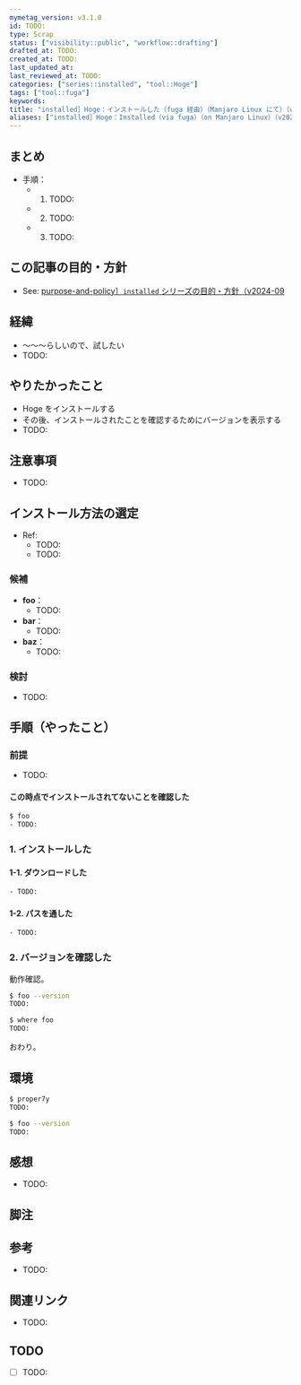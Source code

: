 ```yaml
---
mymetag_version: v3.1.0
id: TODO:
type: Scrap
status: ["visibility::public", "workflow::drafting"]
drafted_at: TODO:
created_at: TODO:
last_updated_at:
last_reviewed_at: TODO:
categories: ["series::installed", "tool::Hoge"]
tags: ["tool::fuga"]
keywords:
title: "installed］Hoge：インストールした（fuga 経由）（Manjaro Linux にて）（v2024-09"
aliases: ["installed］Hoge：Installed（via fuga）（on Manjaro Linux）（v2024-09"]
---
```


## まとめ

- 手順：
    - 1. TODO:
    - 2. TODO:
    - 3. TODO:

## この記事の目的・方針

- See: [purpose-and-policy］`installed` シリーズの目的・方針（v2024-09](ed0f0a63-51e1-43b0-8cd6-3bb77de060fb.md)

## 経緯

- 〜〜〜らしいので、試したい
- TODO:

## やりたかったこと

- Hoge をインストールする
- その後、インストールされたことを確認するためにバージョンを表示する
- TODO:

## 注意事項

- TODO:

## インストール方法の選定

- Ref:
    - TODO:
    - TODO:

### 候補

- **foo**：
    - TODO:
- **bar**：
    - TODO:
- **baz**：
    - TODO:

### 検討

- TODO:

## 手順（やったこと）

### 前提

- TODO:

#### この時点でインストールされてないことを確認した

```sh
$ foo
- TODO:
```

### 1. インストールした

#### 1-1. ダウンロードした

```sh
- TODO:
```

#### 1-2. パスを通した

```sh
- TODO:
```

### 2. バージョンを確認した

動作確認。

```sh
$ foo --version
TODO:

$ where foo
TODO:
```

おわり。

## 環境

```sh
$ proper7y
TODO:

$ foo --version
TODO:
```

## 感想

- TODO:

## 脚注

[^1]: foobarbaz

## 参考

- TODO:

## 関連リンク

- TODO:

## TODO

- [ ] TODO:
